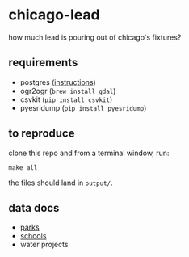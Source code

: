 # chicago-lead

how much lead is pouring out of chicago's fixtures?

## requirements

* postgres ([instructions](http://exponential.io/blog/2015/02/21/install-postgresql-on-mac-os-x-via-brew/))
* ogr2ogr (`brew install gdal`) 
* csvkit (`pip install csvkit`)
* pyesridump (`pip install pyesridump`)

## to reproduce

clone this repo and from a terminal window, run:

`make all`

the files should land in `output/`.

## data docs

* [parks](documentation/parks-README.md)
* [schools](documentation/schools-README.md)
* water projects
